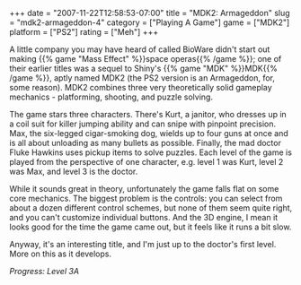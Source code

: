 +++
date = "2007-11-22T12:58:53-07:00"
title = "MDK2: Armageddon"
slug = "mdk2-armageddon-4"
category = ["Playing A Game"]
game = ["MDK2"]
platform = ["PS2"]
rating = ["Meh"]
+++

A little company you may have heard of called BioWare didn't start out making {{% game "Mass Effect" %}}space operas{{% /game %}}; one of their earlier titles was a sequel to Shiny's {{% game "MDK" %}}MDK{{% /game %}}, aptly named MDK2 (the PS2 version is an Armageddon, for, some reason).  MDK2 combines three very theoretically solid gameplay mechanics - platforming, shooting, and puzzle solving.

The game stars three characters.  There's Kurt, a janitor, who dresses up in a coil suit for killer jumping ability and can snipe with pinpoint precision.  Max, the six-legged cigar-smoking dog, wields up to four guns at once and is all about unloading as many bullets as possible.  Finally, the mad doctor Fluke Hawkins uses pickup items to solve puzzles.  Each level of the game is played from the perspective of one character, e.g. level 1 was Kurt, level 2 was Max, and level 3 is the doctor.

While it sounds great in theory, unfortunately the game falls flat on some core mechanics.  The biggest problem is the controls: you can select from about a dozen different control schemes, but none of them seem quite right, and you can't customize individual buttons.  And the 3D engine, I mean it looks good for the time the game came out, but it feels like it runs a bit slow.

Anyway, it's an interesting title, and I'm just up to the doctor's first level.  More on this as it develops.

<i>Progress: Level 3A</i>